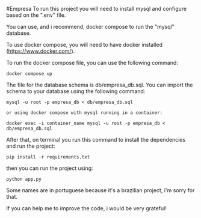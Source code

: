 #Empresa
To run this project you will need to install mysql and configure based on the ".env" file.

You can use, and i recommend, docker compose to run the "mysql" database.

To use docker compose, you will need to have docker installed (https://www.docker.com/).

To run the docker compose file, you can use the following command:

```
docker compose up
```

The file for the database schema is db/empresa_db.sql.
You can import the schema to your database using the following command:


```
mysql -u root -p empresa_db < db/empresa_db.sql

or using docker compose with mysql running in a container:

docker exec -i container_name mysql -u root -p empresa_db < db/empresa_db.sql

```
After that, on terminal you run this command to install the dependencies and run the project:

```
pip install -r requirements.txt

```
then you can run the project using:

```
python app.py
```

Some names are in portuguese because it's a brazilian project, i'm sorry for that.

If you can help me to improve the code, i would be very grateful!